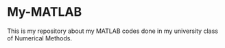 # My-MATLAB
This is my repository about my MATLAB codes done in my university class of Numerical Methods.

